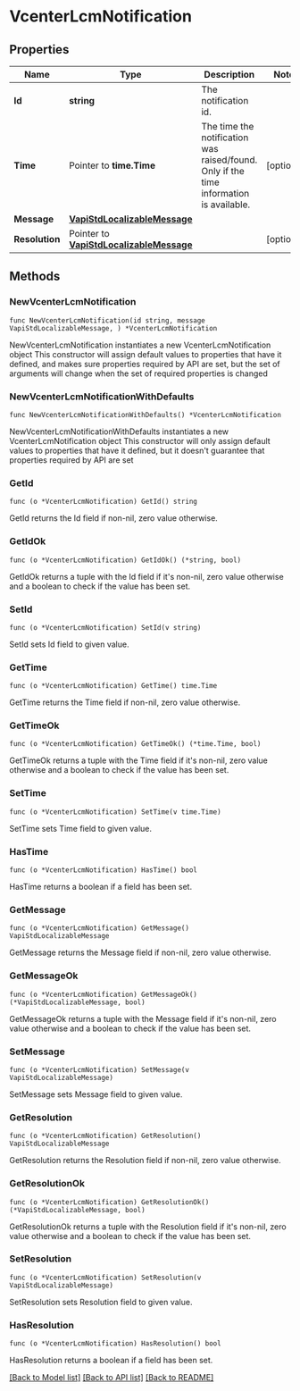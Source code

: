 # VcenterLcmNotification

## Properties

Name | Type | Description | Notes
------------ | ------------- | ------------- | -------------
**Id** | **string** | The notification id. | 
**Time** | Pointer to **time.Time** | The time the notification was raised/found. Only if the time information is available. | [optional] 
**Message** | [**VapiStdLocalizableMessage**](VapiStdLocalizableMessage.md) |  | 
**Resolution** | Pointer to [**VapiStdLocalizableMessage**](VapiStdLocalizableMessage.md) |  | [optional] 

## Methods

### NewVcenterLcmNotification

`func NewVcenterLcmNotification(id string, message VapiStdLocalizableMessage, ) *VcenterLcmNotification`

NewVcenterLcmNotification instantiates a new VcenterLcmNotification object
This constructor will assign default values to properties that have it defined,
and makes sure properties required by API are set, but the set of arguments
will change when the set of required properties is changed

### NewVcenterLcmNotificationWithDefaults

`func NewVcenterLcmNotificationWithDefaults() *VcenterLcmNotification`

NewVcenterLcmNotificationWithDefaults instantiates a new VcenterLcmNotification object
This constructor will only assign default values to properties that have it defined,
but it doesn't guarantee that properties required by API are set

### GetId

`func (o *VcenterLcmNotification) GetId() string`

GetId returns the Id field if non-nil, zero value otherwise.

### GetIdOk

`func (o *VcenterLcmNotification) GetIdOk() (*string, bool)`

GetIdOk returns a tuple with the Id field if it's non-nil, zero value otherwise
and a boolean to check if the value has been set.

### SetId

`func (o *VcenterLcmNotification) SetId(v string)`

SetId sets Id field to given value.


### GetTime

`func (o *VcenterLcmNotification) GetTime() time.Time`

GetTime returns the Time field if non-nil, zero value otherwise.

### GetTimeOk

`func (o *VcenterLcmNotification) GetTimeOk() (*time.Time, bool)`

GetTimeOk returns a tuple with the Time field if it's non-nil, zero value otherwise
and a boolean to check if the value has been set.

### SetTime

`func (o *VcenterLcmNotification) SetTime(v time.Time)`

SetTime sets Time field to given value.

### HasTime

`func (o *VcenterLcmNotification) HasTime() bool`

HasTime returns a boolean if a field has been set.

### GetMessage

`func (o *VcenterLcmNotification) GetMessage() VapiStdLocalizableMessage`

GetMessage returns the Message field if non-nil, zero value otherwise.

### GetMessageOk

`func (o *VcenterLcmNotification) GetMessageOk() (*VapiStdLocalizableMessage, bool)`

GetMessageOk returns a tuple with the Message field if it's non-nil, zero value otherwise
and a boolean to check if the value has been set.

### SetMessage

`func (o *VcenterLcmNotification) SetMessage(v VapiStdLocalizableMessage)`

SetMessage sets Message field to given value.


### GetResolution

`func (o *VcenterLcmNotification) GetResolution() VapiStdLocalizableMessage`

GetResolution returns the Resolution field if non-nil, zero value otherwise.

### GetResolutionOk

`func (o *VcenterLcmNotification) GetResolutionOk() (*VapiStdLocalizableMessage, bool)`

GetResolutionOk returns a tuple with the Resolution field if it's non-nil, zero value otherwise
and a boolean to check if the value has been set.

### SetResolution

`func (o *VcenterLcmNotification) SetResolution(v VapiStdLocalizableMessage)`

SetResolution sets Resolution field to given value.

### HasResolution

`func (o *VcenterLcmNotification) HasResolution() bool`

HasResolution returns a boolean if a field has been set.


[[Back to Model list]](../README.md#documentation-for-models) [[Back to API list]](../README.md#documentation-for-api-endpoints) [[Back to README]](../README.md)


